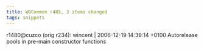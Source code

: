```yaml
---
title: WOCommon r485, 3 items changed
tags: snippets
---
```


r1480@cuzco (orig r234): wincent | 2006-12-19 14:39:14 +0100 Autorelease pools in pre-main constructor functions
